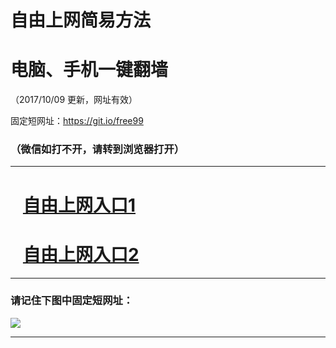 ﻿# 自由上网简易方法

# 电脑、手机一键翻墙

（2017/10/09 更新，网址有效）

固定短网址：https://git.io/free99

### （微信如打不开，请转到浏览器打开）


***





# &nbsp;&nbsp; <a href="http://ft3130325654.fwq-tz-1001.info/fwqtz01.html?t=10090017762 " target="_blank">自由上网入口1</a>
# &nbsp;&nbsp; <a href="http://ft716422034.fwq-tz-1002.info/fwqtz02.html?t=100900115418 " target="_blank">自由上网入口2</a>
***

### 请记住下图中固定短网址：

<img src="https://s3-us-west-2.amazonaws.com/fwq-1001/yjfq-20170905okok.png" /> 


***

